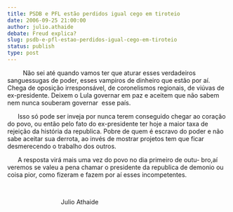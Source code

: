```yaml
---
title: PSDB e PFL estão perdidos igual cego em tiroteio
date: 2006-09-25 21:00:00
author: julio.athaide
debate: Freud explica?
slug: psdb-e-pfl-estao-perdidos-igual-cego-em-tiroteio
status: publish 
type: post
---
```


         Não sei até quando vamos ter que aturar esses verdadeiros sanguessugas de poder, esses vampiros de dinheiro que estão por aí. Chega de oposição irresponsável, de coronelismos regionais, de viúvas de ex-presidente. Deixem o Lula governar em paz e aceitem que não sabem nem nunca souberam governar  esse país.


      Isso só pode ser inveja por nunca terem conseguido chegar ao coração do povo, ou então pelo fato do ex-presidente ter hoje a maior taxa de rejeição da história da republica. Pobre de quem é escravo do poder e não sabe aceitar sua derrota, ao invés de mostrar projetos tem que ficar desmerecendo o trabalho dos outros.


      A resposta virá mais uma vez do povo no dia primeiro de outu- bro,aí veremos se valeu a pena chamar o presidente da republica de demonio ou coisa pior, como fizeram e fazem por aí esses incompetentes.


 


                               Julio Athaide


       


           


 


 


